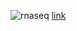 ![rnaseq](http://bioinfo.vanderbilt.edu/vangard/images/RNA-seq.png)
[link](https://angus.readthedocs.io/en/2019/diff-ex-and-viz.html#getting-started-on-jetstream)
